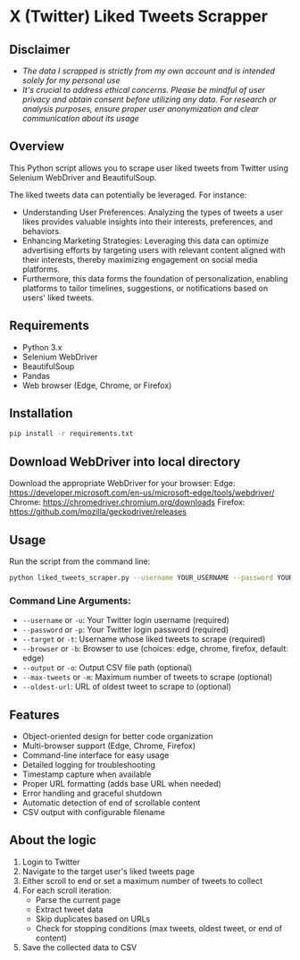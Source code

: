 # X (Twitter) Liked Tweets Scrapper

## Disclaimer
- _The data I scrapped is strictly from my own account and is intended solely for my personal use_
- _It's crucial to address ethical concerns. Please be mindful of user privacy and obtain consent before utilizing any data. For research or analysis purposes, ensure proper user anonymization and clear communication about its usage_

## Overview
This Python script allows you to scrape user liked tweets from Twitter using Selenium WebDriver and BeautifulSoup.

The liked tweets data can potentially be leveraged. For instance:
- Understanding User Preferences: Analyzing the types of tweets a user likes provides valuable insights into their interests, preferences, and behaviors.
- Enhancing Marketing Strategies: Leveraging this data can optimize advertising efforts by targeting users with relevant content aligned with their interests, thereby maximizing engagement on social media platforms.
- Furthermore, this data forms the foundation of personalization, enabling platforms to tailor timelines, suggestions, or notifications based on users' liked tweets.

## Requirements
- Python 3.x
- Selenium WebDriver
- BeautifulSoup
- Pandas
- Web browser (Edge, Chrome, or Firefox)

## Installation
```bash
pip install -r requirements.txt
```

## Download WebDriver into local directory
Download the appropriate WebDriver for your browser:
Edge: https://developer.microsoft.com/en-us/microsoft-edge/tools/webdriver/
Chrome: https://chromedriver.chromium.org/downloads
Firefox: https://github.com/mozilla/geckodriver/releases

## Usage
Run the script from the command line:

```bash
python liked_tweets_scraper.py --username YOUR_USERNAME --password YOUR_PASSWORD --target TARGET_USERNAME
```

### Command Line Arguments:
- `--username` or `-u`: Your Twitter login username (required)
- `--password` or `-p`: Your Twitter login password (required)
- `--target` or `-t`: Username whose liked tweets to scrape (required)
- `--browser` or `-b`: Browser to use (choices: edge, chrome, firefox, default: edge)
- `--output` or `-o`: Output CSV file path (optional)
- `--max-tweets` or `-m`: Maximum number of tweets to scrape (optional)
- `--oldest-url`: URL of oldest tweet to scrape to (optional)

## Features
- Object-oriented design for better code organization
- Multi-browser support (Edge, Chrome, Firefox)
- Command-line interface for easy usage
- Detailed logging for troubleshooting
- Timestamp capture when available
- Proper URL formatting (adds base URL when needed)
- Error handling and graceful shutdown
- Automatic detection of end of scrollable content
- CSV output with configurable filename

## About the logic 
1. Login to Twitter
2. Navigate to the target user's liked tweets page
3. Either scroll to end or set a maximum number of tweets to collect
4. For each scroll iteration:
   - Parse the current page
   - Extract tweet data
   - Skip duplicates based on URLs
   - Check for stopping conditions (max tweets, oldest tweet, or end of content)
5. Save the collected data to CSV
